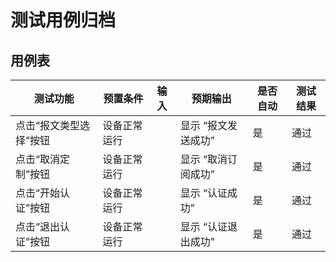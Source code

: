 # 测试用例归档

## 用例表

| 测试功能                 | 预置条件        | 输入 | 预期输出                               | 是否自动 | 测试结果 |
|----------------------| --------------- | ---- | ---------------------------------- | -------- | -------- |
| 点击“报文类型选择”按钮 | 设备正常运行    |      | 显示 “报文发送成功”   | 是       | 通过     |
| 点击“取消定制”按钮           | 设备正常运行    |      | 显示 “取消订阅成功”  | 是       | 通过     |
| 点击“开始认证”按钮           | 设备正常运行    |      | 显示 “认证成功”   | 是       | 通过     |
| 点击“退出认证”按钮           | 设备正常运行    |      | 显示 “认证退出成功”   | 是       | 通过     |
